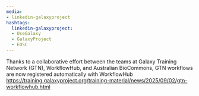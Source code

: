 ```yaml
---
media:
- linkedin-galaxyproject
hashtags:
  linkedin-galaxyproject:
  - UseGalaxy
  - GalaxyProject
  - EOSC
---
```

Thanks to a collaborative effort between the teams at Galaxy Training Network (GTN), WorkflowHub, and Australian BioCommons, GTN workflows are now registered automatically with WorkflowHub
https://training.galaxyproject.org/training-material/news/2025/09/02/gtn-workflowhub.html